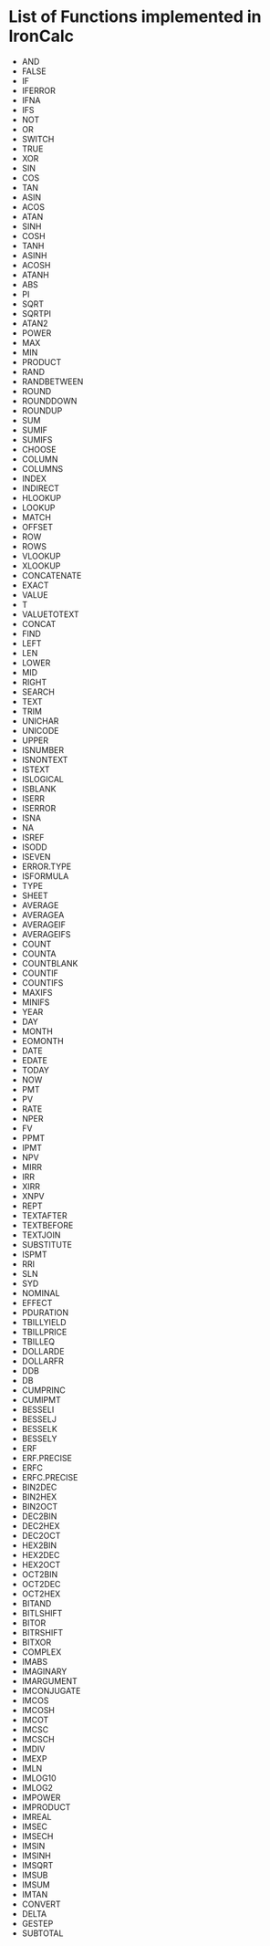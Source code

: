 # List of Functions implemented in IronCalc

* AND
* FALSE
* IF
* IFERROR
* IFNA
* IFS
* NOT
* OR
* SWITCH
* TRUE
* XOR
* SIN
* COS
* TAN
* ASIN
* ACOS
* ATAN
* SINH
* COSH
* TANH
* ASINH
* ACOSH
* ATANH
* ABS
* PI
* SQRT
* SQRTPI
* ATAN2
* POWER
* MAX
* MIN
* PRODUCT
* RAND
* RANDBETWEEN
* ROUND
* ROUNDDOWN
* ROUNDUP
* SUM
* SUMIF
* SUMIFS
* CHOOSE
* COLUMN
* COLUMNS
* INDEX
* INDIRECT
* HLOOKUP
* LOOKUP
* MATCH
* OFFSET
* ROW
* ROWS
* VLOOKUP
* XLOOKUP
* CONCATENATE
* EXACT
* VALUE
* T
* VALUETOTEXT
* CONCAT
* FIND
* LEFT
* LEN
* LOWER
* MID
* RIGHT
* SEARCH
* TEXT
* TRIM
* UNICHAR
* UNICODE
* UPPER
* ISNUMBER
* ISNONTEXT
* ISTEXT
* ISLOGICAL
* ISBLANK
* ISERR
* ISERROR
* ISNA
* NA
* ISREF
* ISODD
* ISEVEN
* ERROR.TYPE
* ISFORMULA
* TYPE
* SHEET
* AVERAGE
* AVERAGEA
* AVERAGEIF
* AVERAGEIFS
* COUNT
* COUNTA
* COUNTBLANK
* COUNTIF
* COUNTIFS
* MAXIFS
* MINIFS
* YEAR
* DAY
* MONTH
* EOMONTH
* DATE
* EDATE
* TODAY
* NOW
* PMT
* PV
* RATE
* NPER
* FV
* PPMT
* IPMT
* NPV
* MIRR
* IRR
* XIRR
* XNPV
* REPT
* TEXTAFTER
* TEXTBEFORE
* TEXTJOIN
* SUBSTITUTE
* ISPMT
* RRI
* SLN
* SYD
* NOMINAL
* EFFECT
* PDURATION
* TBILLYIELD
* TBILLPRICE
* TBILLEQ
* DOLLARDE
* DOLLARFR
* DDB
* DB
* CUMPRINC
* CUMIPMT
* BESSELI
* BESSELJ
* BESSELK
* BESSELY
* ERF
* ERF.PRECISE
* ERFC
* ERFC.PRECISE
* BIN2DEC
* BIN2HEX
* BIN2OCT
* DEC2BIN
* DEC2HEX
* DEC2OCT
* HEX2BIN
* HEX2DEC
* HEX2OCT
* OCT2BIN
* OCT2DEC
* OCT2HEX
* BITAND
* BITLSHIFT
* BITOR
* BITRSHIFT
* BITXOR
* COMPLEX
* IMABS
* IMAGINARY
* IMARGUMENT
* IMCONJUGATE
* IMCOS
* IMCOSH
* IMCOT
* IMCSC
* IMCSCH
* IMDIV
* IMEXP
* IMLN
* IMLOG10
* IMLOG2
* IMPOWER
* IMPRODUCT
* IMREAL
* IMSEC
* IMSECH
* IMSIN
* IMSINH
* IMSQRT
* IMSUB
* IMSUM
* IMTAN
* CONVERT
* DELTA
* GESTEP
* SUBTOTAL
